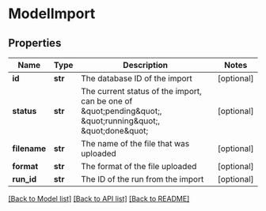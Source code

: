 # ModelImport

## Properties
Name | Type | Description | Notes
------------ | ------------- | ------------- | -------------
**id** | **str** | The database ID of the import | [optional] 
**status** | **str** | The current status of the import, can be one of \&quot;pending\&quot;, \&quot;running\&quot;, \&quot;done\&quot; | [optional] 
**filename** | **str** | The name of the file that was uploaded | [optional] 
**format** | **str** | The format of the file uploaded | [optional] 
**run_id** | **str** | The ID of the run from the import | [optional] 

[[Back to Model list]](../README.md#documentation-for-models) [[Back to API list]](../README.md#documentation-for-api-endpoints) [[Back to README]](../README.md)


